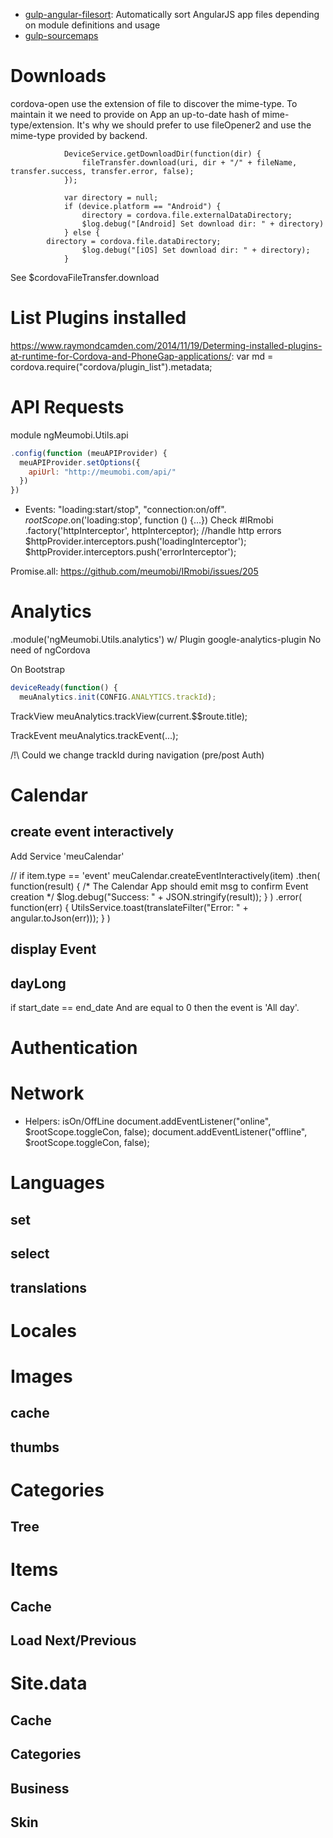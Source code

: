 

- [gulp-angular-filesort](https://www.npmjs.com/package/gulp-angular-filesort): Automatically sort AngularJS app files depending on module definitions and usage
- [gulp-sourcemaps](https://www.npmjs.com/package/gulp-sourcemaps)


# Downloads
cordova-open use the extension of file to discover the mime-type. To maintain it we need to provide on App an up-to-date hash of mime-type/extension.
It's why we should prefer to use fileOpener2 and use the mime-type provided by backend.

				DeviceService.getDownloadDir(function(dir) {
					fileTransfer.download(uri, dir + "/" + fileName, transfer.success, transfer.error, false);
				});

				var directory = null;
				if (device.platform == "Android") {
					directory = cordova.file.externalDataDirectory;
					$log.debug("[Android] Set download dir: " + directory)
				} else {
	        directory = cordova.file.dataDirectory;
					$log.debug("[iOS] Set download dir: " + directory);
				}

See $cordovaFileTransfer.download

# List Plugins installed
https://www.raymondcamden.com/2014/11/19/Determing-installed-plugins-at-runtime-for-Cordova-and-PhoneGap-applications/:
var md = cordova.require("cordova/plugin_list").metadata;

# API Requests
module ngMeumobi.Utils.api

```js
.config(function (meuAPIProvider) {
  meuAPIProvider.setOptions({
    apiUrl: "http://meumobi.com/api/"
  })
})
```

  - Events: "loading:start/stop", "connection:on/off". $rootScope.$on('loading:stop', function () {...})
  Check #IRmobi .factory('httpInterceptor', httpInterceptor);
	//handle http errors
	$httpProvider.interceptors.push('loadingInterceptor');
  $httpProvider.interceptors.push('errorInterceptor');
  
Promise.all: https://github.com/meumobi/IRmobi/issues/205
# Analytics
.module('ngMeumobi.Utils.analytics') 
w/ Plugin google-analytics-plugin
No need of ngCordova

On Bootstrap

```js
deviceReady(function() {
  meuAnalytics.init(CONFIG.ANALYTICS.trackId);
```

TrackView
meuAnalytics.trackView(current.$$route.title);

TrackEvent
meuAnalytics.trackEvent(...);

/!\ Could we change trackId during navigation (pre/post Auth)

# Calendar
## create event interactively
Add Service 'meuCalendar'

// if item.type == 'event'
meuCalendar.createEventInteractively(item)
  .then(
    function(result) {
      /*
        The Calendar App should emit msg to confirm Event creation
      */
      $log.debug("Success: " + JSON.stringify(result));
    }
  )
  .error(
    function(err) {
      UtilsService.toast(translateFilter("Error: " + angular.toJson(err))); 
    }
  ) 
         
## display Event

## dayLong 
if start_date == end_date And are equal to 0 then the event is 'All day'.

# Authentication

# Network
- Helpers: isOn/OffLine
  document.addEventListener("online", $rootScope.toggleCon, false);
  document.addEventListener("offline", $rootScope.toggleCon, false);
# Languages
## set
## select
## translations

# Locales

# Images
## cache
## thumbs

# Categories
## Tree

# Items
## Cache
## Load Next/Previous

# Site.data
## Cache
## Categories
## Business
## Skin